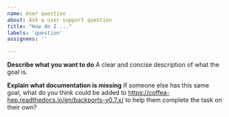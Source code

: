 ```yaml
---
name: User question
about: Ask a user support question
title: "How do I ..."
labels: 'question'
assignees: ''

---
```


**Describe what you want to do**
A clear and concise description of what the goal is.

**Explain what documentation is missing**
If someone else has this same goal, what do you think could be added to https://coffea-hep.readthedocs.io/en/backports-v0.7.x/ to help them complete the task on their own?
